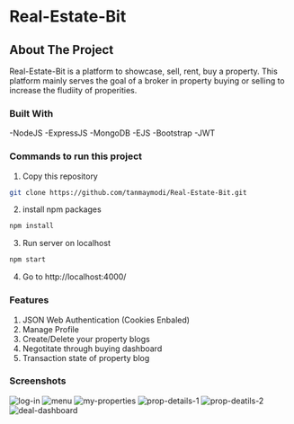 # Real-Estate-Bit

## About The Project
Real-Estate-Bit is a platform to showcase, sell, rent, buy a property. This platform mainly serves the goal of a broker in property buying or selling to increase the fludiity of properities.

### Built With
-NodeJS
-ExpressJS
-MongoDB
-EJS
-Bootstrap
-JWT

### Commands to run this project

1. Copy this repository
  ```sh
  git clone https://github.com/tanmaymodi/Real-Estate-Bit.git
  ```
2. install npm packages
  ```sh
  npm install 
  ```
3. Run server on localhost
  ```sh
  npm start
  ```
  
4. Go to http://localhost:4000/

### Features
1. JSON Web Authentication (Cookies Enbaled)
2. Manage Profile
3. Create/Delete your property blogs
4. Negotitate through buying dashboard
5. Transaction state of property blog

### Screenshots

<img src = "https://github.com/tanmaymodi/Real-Estate-Bit/blob/main/public/login.png?raw=true" alt="log-in">
<img src = "https://github.com/tanmaymodi/Real-Estate-Bit/blob/main/public/menu.png?raw=true" alt="menu">
<img src = "https://github.com/tanmaymodi/Real-Estate-Bit/blob/main/public/myProperties.png?raw=true" alt="my-properties">
<img src = "https://github.com/tanmaymodi/Real-Estate-Bit/blob/main/public/propertyDetials1.png?raw=true" alt="prop-details-1">
<img src = "https://github.com/tanmaymodi/Real-Estate-Bit/blob/main/public/propertyDetials2.png?raw=true" alt="prop-deatils-2">
<img src = "https://github.com/tanmaymodi/Real-Estate-Bit/blob/main/public/dealDashboard.png?raw=true" alt="deal-dashboard">
